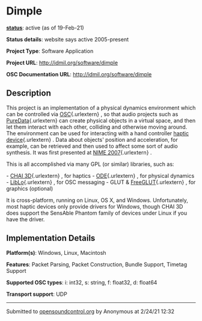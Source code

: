 # Dimple

**[status](../implementation-status.html)**: active (as of 19-Feb-21)

**Status details**: 
website says active 2005-present

**Project Type**: Software Application

**Project URL**: <http://idmil.org/software/dimple>

**OSC Documentation URL**: <http://idmil.org/software/dimple>

## Description

This project is an implementation of a physical dynamics environment which can be controlled via [OSC](http://www.opensoundcontrol.org/ "http://www.opensoundcontrol.org"){.urlextern} , so that audio projects such as [PureData](http://www.puredata.info/ "http://www.puredata.info"){.urlextern} can create physical objects in a virtual space, and then let them interact with each other, colliding and otherwise moving around. The environment can be used for interacting with a hand controller [haptic device](http://en.wikipedia.org/wiki/Haptic "http://en.wikipedia.org/wiki/Haptic"){.urlextern} . Data about objects' position and acceleration, for example, can be retrieved and then used to affect some sort of audio synthesis. It was first presented at [NIME 2007](http://itp.nyu.edu/nime/2007/ "http://itp.nyu.edu/nime/2007/"){.urlextern} . <p> This is all accomplished via many GPL (or similar) libraries, such as: <p> - [CHAI 3D](http://www.chai3d.org/ "http://www.chai3d.org"){.urlextern} , for haptics - [ODE](http://www.ode.org/ "http://www.ode.org"){.urlextern} , for physical dynamics - [LibLo](http://liblo.sf.net/ "http://liblo.sf.net"){.urlextern} , for OSC messaging - GLUT & [FreeGLUT](http://freeglut.sourceforge.net/ "http://freeglut.sourceforge.net/"){.urlextern} , for graphics (optional) <p> It is cross-platform, running on Linux, OS X, and Windows. Unfortunately, most haptic devices only provide drivers for Windows, though CHAI 3D does support the SensAble Phantom family of devices under Linux if you have the driver.

## Implementation Details

**Platform(s)**: Windows, Linux, Macintosh

**Features**: Packet Parsing, Packet Construction, Bundle Support, Timetag Support

**Supported OSC types**: i: int32, s: string, f: float32, d: float64

**Transport support**: UDP

---
Submitted to [opensoundcontrol.org](https://opensoundcontrol.org) by Anonymous at 2/24/21 12:32
